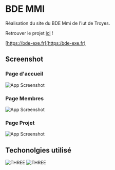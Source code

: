 # BDE MMI

Réalisation du site du BDE Mmi de l'iut de Troyes.

Retrouver le projet [ici](https://bde-exe.fr) ! 

[https://bde-exe.fr](https:/bde-exe.fr)


## Screenshot

### Page d'accueil 
![App Screenshot](https://github.com/baptiste-bussiere/webde/blob/v1.3/screenshots/1.png?raw=true)


### Page Membres
![App Screenshot](https://github.com/baptiste-bussiere/webde/blob/v1.3/screenshots/2.png?raw=true)


### Page Projet
![App Screenshot](https://github.com/baptiste-bussiere/webde/blob/v1.3/screenshots/3.png?raw=true)


## Techonolgies utilisé

![THREE](https://img.shields.io/badge/-JS-F7DF1E?logo=javascript&logoColor=white&style=flat-square)
![THREE](https://img.shields.io/badge/-SCSS-CC6699?logo=sass&logoColor=white&style=flat-square)